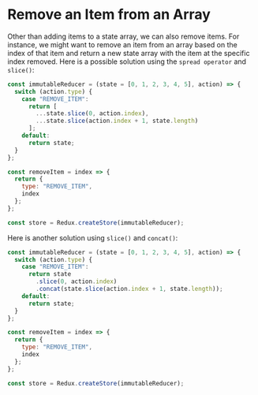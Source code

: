 # Remove an Item from an Array

Other than adding items to a state array, we can also remove items.
For instance, we might want to remove an item from an array based on the index of that item and return a new state array with the item at the specific index removed.
Here is a possible solution using the `spread operator` and `slice()`:

```js
const immutableReducer = (state = [0, 1, 2, 3, 4, 5], action) => {
  switch (action.type) {
    case "REMOVE_ITEM":
      return [
        ...state.slice(0, action.index),
        ...state.slice(action.index + 1, state.length)
      ];
    default:
      return state;
  }
};

const removeItem = index => {
  return {
    type: "REMOVE_ITEM",
    index
  };
};

const store = Redux.createStore(immutableReducer);
```

Here is another solution using `slice()` and `concat()`:

```js
const immutableReducer = (state = [0, 1, 2, 3, 4, 5], action) => {
  switch (action.type) {
    case "REMOVE_ITEM":
      return state
        .slice(0, action.index)
        .concat(state.slice(action.index + 1, state.length));
    default:
      return state;
  }
};

const removeItem = index => {
  return {
    type: "REMOVE_ITEM",
    index
  };
};

const store = Redux.createStore(immutableReducer);
```
